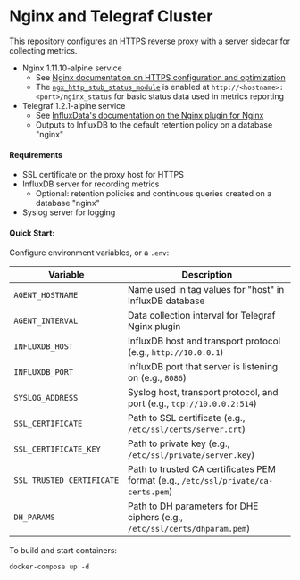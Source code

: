 # Nginx and Telegraf Cluster

This repository configures an HTTPS reverse proxy with a server sidecar for collecting metrics.

- Nginx 1.11.10-alpine service
  - See [Nginx documentation on HTTPS configuration and optimization](http://nginx.org/en/docs/http/configuring_https_servers.html)
  - The [`ngx_http_stub_status_module`](ngx_http_stub_status_module) is enabled at `http://<hostname>:<port>/nginx_status` for basic status data used in metrics reporting
- Telegraf 1.2.1-alpine service
  - See [InfluxData's documentation on the Nginx plugin for Nginx](https://github.com/influxdata/telegraf/tree/master/plugins/inputs/nginx)
  - Outputs to InfluxDB to the default retention policy on a database "nginx"

#### Requirements
- SSL certificate on the proxy host for HTTPS
- InfluxDB server for recording metrics
  - Optional: retention policies and continuous queries created on a database "nginx"
- Syslog server for logging

#### Quick Start:
Configure environment variables, or a `.env`:

| Variable | Description |
| ------------- | ------------- |
| `AGENT_HOSTNAME` | Name used in tag values for "host" in InfluxDB database |
| `AGENT_INTERVAL` | Data collection interval for Telegraf Nginx plugin |
| `INFLUXDB_HOST` | InfluxDB host and transport protocol (e.g., `http://10.0.0.1`) |
| `INFLUXDB_PORT` | InfluxDB port that server is listening on (e.g., `8086`) |
| `SYSLOG_ADDRESS` | Syslog host, transport protocol, and port (e.g., `tcp://10.0.0.2:514`) |
| `SSL_CERTIFICATE` | Path to SSL certificate (e.g., `/etc/ssl/certs/server.crt`) |
| `SSL_CERTIFICATE_KEY` | Path to private key (e.g., `/etc/ssl/private/server.key`) |
| `SSL_TRUSTED_CERTIFICATE` | Path to trusted CA certificates PEM format (e.g., `/etc/ssl/private/ca-certs.pem`) |
| `DH_PARAMS` | Path to DH parameters for DHE ciphers (e.g., `/etc/ssl/certs/dhparam.pem`) |

To build and start containers:

```
docker-compose up -d
```

